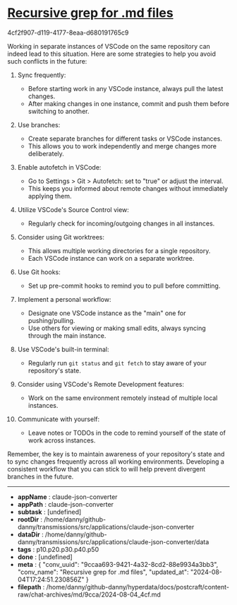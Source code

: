 # [Recursive grep for .md files](https://claude.ai/chat/9ccaa693-9421-4a32-8cd2-88e9934a3bb3)

4cf2f907-d119-4177-8eaa-d680191765c9

 Working in separate instances of VSCode on the same repository can indeed lead to this situation. Here are some strategies to help you avoid such conflicts in the future:

1. Sync frequently:
   - Before starting work in any VSCode instance, always pull the latest changes.
   - After making changes in one instance, commit and push them before switching to another.

2. Use branches:
   - Create separate branches for different tasks or VSCode instances.
   - This allows you to work independently and merge changes more deliberately.

3. Enable autofetch in VSCode:
   - Go to Settings > Git > Autofetch: set to "true" or adjust the interval.
   - This keeps you informed about remote changes without immediately applying them.

4. Utilize VSCode's Source Control view:
   - Regularly check for incoming/outgoing changes in all instances.

5. Consider using Git worktrees:
   - This allows multiple working directories for a single repository.
   - Each VSCode instance can work on a separate worktree.

6. Use Git hooks:
   - Set up pre-commit hooks to remind you to pull before committing.

7. Implement a personal workflow:
   - Designate one VSCode instance as the "main" one for pushing/pulling.
   - Use others for viewing or making small edits, always syncing through the main instance.

8. Use VSCode's built-in terminal:
   - Regularly run `git status` and `git fetch` to stay aware of your repository's state.

9. Consider using VSCode's Remote Development features:
   - Work on the same environment remotely instead of multiple local instances.

10. Communicate with yourself:
    - Leave notes or TODOs in the code to remind yourself of the state of work across instances.

Remember, the key is to maintain awareness of your repository's state and to sync changes frequently across all working environments. Developing a consistent workflow that you can stick to will help prevent divergent branches in the future.

---

* **appName** : claude-json-converter
* **appPath** : claude-json-converter
* **subtask** : [undefined]
* **rootDir** : /home/danny/github-danny/transmissions/src/applications/claude-json-converter
* **dataDir** : /home/danny/github-danny/transmissions/src/applications/claude-json-converter/data
* **tags** : p10.p20.p30.p40.p50
* **done** : [undefined]
* **meta** : {
  "conv_uuid": "9ccaa693-9421-4a32-8cd2-88e9934a3bb3",
  "conv_name": "Recursive grep for .md files",
  "updated_at": "2024-08-04T17:24:51.230856Z"
}
* **filepath** : /home/danny/github-danny/hyperdata/docs/postcraft/content-raw/chat-archives/md/9cca/2024-08-04_4cf.md